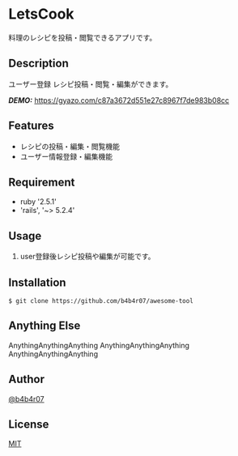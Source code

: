 # LetsCook
料理のレシピを投稿・閲覧できるアプリです。

## Description
ユーザー登録
レシピ投稿・閲覧・編集ができます。

***DEMO:***
https://gyazo.com/c87a3672d551e27c8967f7de983b08cc

## Features
- レシピの投稿・編集・閲覧機能
- ユーザー情報登録・編集機能

## Requirement
- ruby '2.5.1'
- 'rails', '~> 5.2.4'

## Usage
1. user登録後レシピ投稿や編集が可能です。

## Installation

    $ git clone https://github.com/b4b4r07/awesome-tool

## Anything Else

AnythingAnythingAnything
AnythingAnythingAnything
AnythingAnythingAnything

## Author

[@b4b4r07](https://twitter.com/b4b4r07)

## License

[MIT](http://b4b4r07.mit-license.org)
